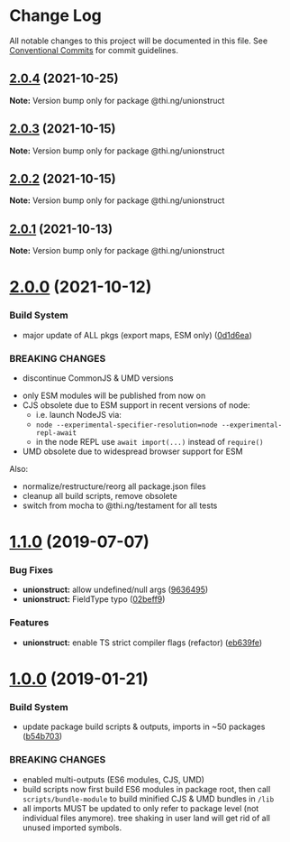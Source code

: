# Change Log

All notable changes to this project will be documented in this file.
See [Conventional Commits](https://conventionalcommits.org) for commit guidelines.

## [2.0.4](https://github.com/thi-ng/umbrella/compare/@thi.ng/unionstruct@2.0.3...@thi.ng/unionstruct@2.0.4) (2021-10-25)

**Note:** Version bump only for package @thi.ng/unionstruct





## [2.0.3](https://github.com/thi-ng/umbrella/compare/@thi.ng/unionstruct@2.0.2...@thi.ng/unionstruct@2.0.3) (2021-10-15)

**Note:** Version bump only for package @thi.ng/unionstruct





## [2.0.2](https://github.com/thi-ng/umbrella/compare/@thi.ng/unionstruct@2.0.1...@thi.ng/unionstruct@2.0.2) (2021-10-15)

**Note:** Version bump only for package @thi.ng/unionstruct





## [2.0.1](https://github.com/thi-ng/umbrella/compare/@thi.ng/unionstruct@2.0.0...@thi.ng/unionstruct@2.0.1) (2021-10-13)

**Note:** Version bump only for package @thi.ng/unionstruct





# [2.0.0](https://github.com/thi-ng/umbrella/compare/@thi.ng/unionstruct@1.1.40...@thi.ng/unionstruct@2.0.0) (2021-10-12)


### Build System

* major update of ALL pkgs (export maps, ESM only) ([0d1d6ea](https://github.com/thi-ng/umbrella/commit/0d1d6ea9fab2a645d6c5f2bf2591459b939c09b6))


### BREAKING CHANGES

* discontinue CommonJS & UMD versions

- only ESM modules will be published from now on
- CJS obsolete due to ESM support in recent versions of node:
  - i.e. launch NodeJS via:
  - `node --experimental-specifier-resolution=node --experimental-repl-await`
  - in the node REPL use `await import(...)` instead of `require()`
- UMD obsolete due to widespread browser support for ESM

Also:
- normalize/restructure/reorg all package.json files
- cleanup all build scripts, remove obsolete
- switch from mocha to @thi.ng/testament for all tests






#  [1.1.0](https://github.com/thi-ng/umbrella/compare/@thi.ng/unionstruct@1.0.6...@thi.ng/unionstruct@1.1.0) (2019-07-07) 

###  Bug Fixes 

- **unionstruct:** allow undefined/null args ([9636495](https://github.com/thi-ng/umbrella/commit/9636495)) 
- **unionstruct:** FieldType typo ([02beff9](https://github.com/thi-ng/umbrella/commit/02beff9)) 

###  Features 

- **unionstruct:** enable TS strict compiler flags (refactor) ([eb639fe](https://github.com/thi-ng/umbrella/commit/eb639fe)) 

#  [1.0.0](https://github.com/thi-ng/umbrella/compare/@thi.ng/unionstruct@0.1.19...@thi.ng/unionstruct@1.0.0) (2019-01-21) 

###  Build System 

- update package build scripts & outputs, imports in ~50 packages ([b54b703](https://github.com/thi-ng/umbrella/commit/b54b703)) 

###  BREAKING CHANGES 

- enabled multi-outputs (ES6 modules, CJS, UMD) 
- build scripts now first build ES6 modules in package root, then call   `scripts/bundle-module` to build minified CJS & UMD bundles in `/lib` 
- all imports MUST be updated to only refer to package level   (not individual files anymore). tree shaking in user land will get rid of   all unused imported symbols.
